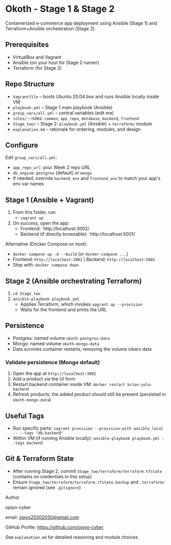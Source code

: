 # Okoth - Stage 1 & Stage 2

Containerized e-commerce app deployment using Ansible (Stage 1) and Terraform+Ansible orchestration (Stage 2).

## Prerequisites
- VirtualBox and Vagrant
- Ansible (on your host for Stage 2 runner)
- Terraform (for Stage 2)

## Repo Structure
- `Vagrantfile` – boots Ubuntu 20.04 box and runs Ansible locally inside VM
- `playbook.yml` – Stage 1 main playbook (Ansible)
- `group_vars/all.yml` – central variables (edit me)
- `roles/` – roles: `common`, `app_repo`, `database`, `backend`, `frontend`
- `Stage_two/` – Stage 2: `playbook.yml` (Ansible) + `terraform/` module
- `explanation.md` – rationale for ordering, modules, and design

## Configure
Edit `group_vars/all.yml`:
- `app_repo_url`: your Week 2 repo URL
- `db_engine`: `postgres` (default) or `mongo`
- If needed, override `backend_env` and `frontend_env` to match your app's env var names

## Stage 1 (Ansible + Vagrant)
1) From this folder, run:
   - `vagrant up`
2) On success, open the app:
   - Frontend: `http://localhost:3002/
   - Backend (if directly browsable): `http://localhost:5001/

Alternative (Docker Compose on host):
- `docker compose up -d --build` (or `docker-compose ...`)
- Frontend: `http://localhost:3002` | Backend: `http://localhost:5001`
- Stop with: `docker compose down`

## Stage 2 (Ansible orchestrating Terraform)
1) `cd Stage_two`
2) `ansible-playbook playbook.yml`
   - Applies Terraform, which invokes `vagrant up --provision`
   - Waits for the frontend and prints the URL

## Persistence
- Postgres: named volume `okoth-postgres-data`
- Mongo: named volume `okoth-mongo-data`
- Data survives container restarts; removing the volume clears data

### Validate persistence (Mongo default)
1) Open the app at `http://localhost:3002`
2) Add a product via the UI form
3) Restart backend container inside VM: `docker restart brian-yolo-backend`
4) Refresh products; the added product should still be present (persisted in `okoth-mongo-data`)

## Useful Tags
- Run specific parts: `vagrant provision --provision-with ansible_local -- --tags "db,backend"`
- Within VM (if running Ansible locally): `ansible-playbook playbook.yml --tags backend`

## Git & Terraform State
- After running Stage 2, commit `Stage_two/terraform/terraform.tfstate` (contains no credentials in this setup)
- Ensure `Stage_two/terraform/terraform.tfstate.backup` and `.terraform/` remain ignored (see `.gitignore`)

Author

opiyo-cyber

email: opiyo20302030@gmail.com

GitHub Profile: https://github.com/opiyo-cyber

See `explanation.md` for detailed reasoning and module choices.
